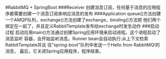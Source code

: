 #RabbitMQ + SpringBoot
###Receiver
创建消息订阅，任何基于消息的应用程序都需要创建一个消息订阅来响应消息的发布
###Application
queue()方法创建一个AMQP队列，exchange()方法创建了exchange，binding()方法把
他们两个绑定在一起了，并且定义RabbitTemplate发布给exchange时发生动作
###启动过程
启动应用main()方法通过创建Spring应用环境来启动进程。这个进程启动了消息监听
容器，会开始监听消息。Runner bean会自动执行:从上下文检索RabbitTemplate并且
往"spring-boot"队列中发送一个Hello from RabbitMQ!的消息，
最后，它关闭Spring应用程序，程序结束。